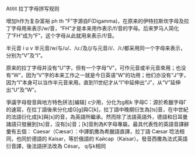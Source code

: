 Atitit 拉丁字母拼写规则 

增加h作为复杂富裕 ph th
“F”字源自Ϝ(Digamma)，在原来的伊特拉斯坎字母及拉丁字母用来表示/w/音，“FH”才是本来用作表示/f/音的字母。后来罗马人简化了“FH”成为“F”，这个字母从此就用来表示/f/音。

半元音 i u v
半元音/w/与/u/、/u:/及/j/与元音/i/、/i:/都采用同一个字母来表示，分别为“V”及“I”。



原来的拉丁字母并没有“U”字，但有一个字母“V”，可作元音或半元音來用；也没有“W”，因为“V”字的本来工作之一就是今日英语“W”的功用；他们亦没有“J”字，因为“I”本身可以当作半元音来用。直到11世纪才从“I”中延伸出“J”，从“V”延伸出“U”及“W”。



爭議字母發音與地方特色拼法[编辑]
c少用，分化为g和k
字母C：源於希臘字母Γ的速寫，在拉丁語後來分化成G[g]與C[k]，拉丁語中晚期衍生為[ts]音，在中世紀的法語衍化成[k]與[s]的音，為英語所繼承。然而除了法語英語外，德語和日耳曼諸語只發展到[ts]音，沒有[s]音；[k]音則為K字母專屬。最具代表性的英語音譯辭彙有五個：
Caesar（Cæsar）：中譯凱撒為希臘語直譯，拉丁語 Cæsar 唸法相同，也同於德語的 Kaisar，等於俄語的 Кайсар（Kaisar）。發音西撒為法式英語衍音譯，後法語拼法改為 César。
q与k相同

